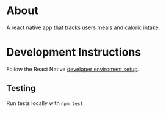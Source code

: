 # About

A react native app that tracks users meals and caloric intake.

# Development Instructions

Follow the React Native [developer enviroment setup](https://reactnative.dev/docs/environment-setup).

## Testing
Run tests locally with `npm test`